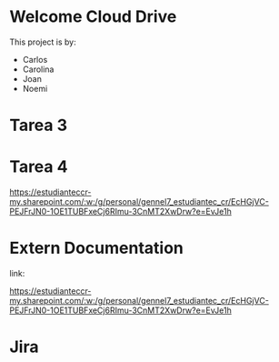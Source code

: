 # Welcome Cloud Drive

This project is by:

- Carlos
- Carolina
- Joan
- Noemi


# Tarea 3



# Tarea 4

https://estudianteccr-my.sharepoint.com/:w:/g/personal/gennel7_estudiantec_cr/EcHGjVC-PEJFrJN0-1OE1TUBFxeCj6RImu-3CnMT2XwDrw?e=EvJe1h


# Extern Documentation

link:

https://estudianteccr-my.sharepoint.com/:w:/g/personal/gennel7_estudiantec_cr/EcHGjVC-PEJFrJN0-1OE1TUBFxeCj6RImu-3CnMT2XwDrw?e=EvJe1h


# Jira

